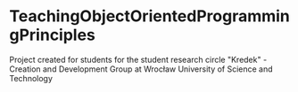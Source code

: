 # TeachingObjectOrientedProgrammingPrinciples
Project created for students for the student research circle "Kredek" - Creation and Development Group at Wrocław University of Science and Technology
